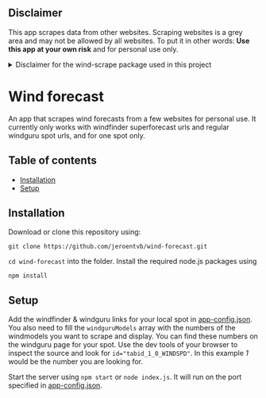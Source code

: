 ## Disclaimer
This app scrapes data from other websites.
Scraping websites is a grey area and may not be allowed by all websites.
To put it in other words: __Use this app at your own risk__ and for personal use only.  


<details>
  <summary>Disclaimer for the wind-scrape package used in this project</summary>
  
  [Wind-scrape disclaimer](https://github.com/jeroentvb/wind-scrape/blob/master/README.md#disclaimer)

  As per windfinder's [Terms & Conditions](https://www.windfinder.com/contact/terms/)
  > 1.4.2 The data are protected in our favor by copyright or related rights.

  > 1.5.2 The data may be used without our consent only for the intended use within the scope of the services offered by us; in particular the data may not be used for own software, apps, web pages, etc., unless we have expressly agreed to this use.

  As per windguru's [Terms and Conditions](https://www.windguru.cz/help.php?sec=terms)
  > 3.2. It is forbidden to download website content by automated scripts.

  This basically means that you can't scrape windfinder & windguru which this application does.  
  I wasn't able to find the terms and conditions for Windy.
  </details>

# Wind forecast
An app that scrapes wind forecasts from a few websites for personal use.
It currently only works with windfinder superforecast urls and regular windguru spot urls, and for one spot only.

## Table of contents
* [Installation](#installation)
* [Setup](#setup)

## Installation
Download or clone this repository using:
```
git clone https://github.com/jeroentvb/wind-forecast.git
```

`cd wind-forecast` into the folder. Install the required node.js packages using
```
npm install
```

## Setup
Add the windfinder & windguru links for your local spot in [app-config.json](app-config.json). You also need to fill the `windguruModels` array with the numbers of the windmodels you want to scrape and display. You can find these numbers on the windguru page for your spot. Use the dev tools of your browser to inspect the source and look for `id="tabid_1_0_WINDSPD"`. In this example *1* would be the number you are looking for.

Start the server using `npm start` or `node index.js`. It will run on the port specified in [app-config.json](app-config.json).
